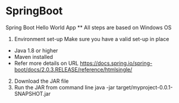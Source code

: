 # SpringBoot
Spring Boot Hello World App
** All steps are based on Windows OS
1) Environment set-up
 Make sure you have a valid set-up in place 

  - Java 1.8 or higher
  - Maven installed
  - Refer more details on URL https://docs.spring.io/spring-boot/docs/2.0.3.RELEASE/reference/htmlsingle/
  
 2) Download the JAR file
 3) Run the JAR from command line
 java -jar target/myproject-0.0.1-SNAPSHOT.jar
